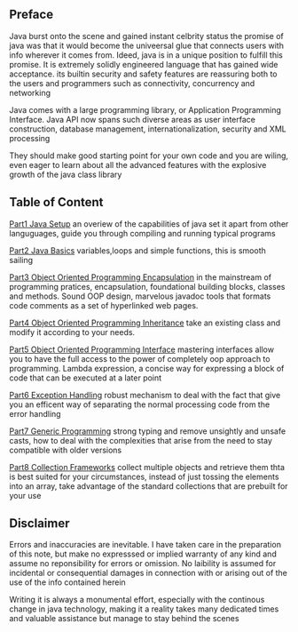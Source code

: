 


## Preface 
Java burst onto the scene and gained instant celbrity status 
the promise of java was that it would become the univeersal glue that connects users with info wherever it comes from. Ideed, java is in a unique position to fulfill this promise. It is extremely solidly engineered language that has gained wide acceptance. its builtin security and safety features are reassuring both to the users and programmers such as connectivity, concurrency and networking 

Java comes with a large programming library, or Application Programming Interface. Java API now spans such diverse areas as user interface construction, database management, internationalization, security and XML processing 

They should make good starting point for your own code and you are wiling, even eager to learn about all the advanced features with the explosive growth of the java class library




## Table of Content 

[Part1 Java Setup](lec1.md) an overiew of the capabilities of java set it apart from other languguages, guide you through compiling and running typical programs


[Part2 Java Basics](lec2.md) variables,loops and simple functions, this is smooth sailing 



[Part3 Object Oriented Programming Encapsulation](lec3.md) in the mainstream of programming pratices, encapsulation, foundational building blocks, classes and methods. Sound OOP design, marvelous javadoc tools that formats code comments as a set of hyperlinked web pages. 


[Part4 Object Oriented Programming Inheritance](lec4.md) take an existing class and modify it according to your needs. 


[Part5 Object Oriented Programming Interface](lec5.md) mastering interfaces allow you to have the full access to the power of completely oop approach to programming. Lambda expression, a concise way for expressing a block of code that can be executed at a later point 


[Part6 Exception Handling](lec6.md) robust mechanism to deal with the fact that give you an efficent way of separating the normal processing code from the error handling 

[Part7 Generic Programming](lec7.md) strong typing and remove unsightly and unsafe casts, how to deal with the complexities that arise from the need to stay compatible with older versions 


[Part8 Collection Frameworks](lec8.md) collect multiple objects and retrieve them thta is best suited for your circumstances, instead of just tossing the elements into an array, take advantage of the standard collections that are prebuilt for your use





## Disclaimer 
Errors and inaccuracies are inevitable. 
I have taken care in the preparation of this note, but make no expresssed or implied warranty of any kind and assume no reponsibility for errors or omission. No laibility is assumed for incidental or consequential damages in connection with or arising out of the use of the info contained herein 

Writing it is always a monumental effort, especially with the continous change in java technology, making it a reality takes many dedicated times and valuable assistance but manage to stay behind the scenes 




